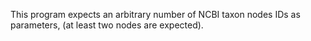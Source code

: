 This program expects an arbitrary number of NCBI taxon nodes IDs as parameters, (at least two nodes are expected).